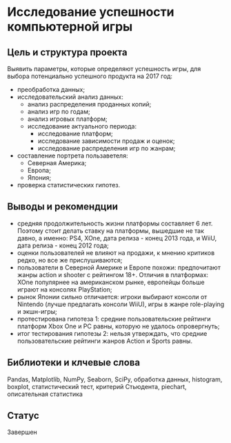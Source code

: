 # Исследование успешности компьютерной игры

## Цель и структура проекта

Выявить параметры, которые определяют успешность игры, для выбора потенциально успешного продукта на 2017 год: 

- преобработка данных;
- исследовательский анализ данных:
  - анализ распределения проданных копий;
  - анализ игр по годам;
  - анализ игровых платформ;
  - исследование актуального периода:
    - исследование платформ;
    - исследование зависимости продаж и оценок;
    - исследование распределения игр по жанрам;
- составление портрета пользаветеля:
    - Северная Америка;
    - Европа;
    - Япония;
- проверка статистических гипотез.

## Выводы и рекомендции
- средняя продолжительность жизни платформы составляет 6 лет. Поэтому стоит делать ставку на платформы, вышедшие не так давно, а именно: PS4, XOne, дата релиза - конец 2013 года, и WiiU, дата релиза - конец 2012 года;
- оценки пользователей не влияют на продажи, к мнению критиков редко, но все же прислушиваются;
- пользователи в Северной Америке и Европе похожи: предпочитают жанры action и shooter с рейтингом 18+. Отличия в платформах: XOne популярнее на американском рынке, европейцы больше играют на консолях PlayStation;
- рынок Японии сильно отличается: игроки выбирают консоли от Nintendo (лучше предлагать консоли WiiU), игры в жанре role-playing и экшн-игры;
- протестирована гипотеза 1: средние пользовательские рейтинги платформ Xbox One и PC равны, которую не удалось опровергнуть;
- итог тестирования гипотезы 2: нельзя утверждать, что средние пользовательские рейтинги жанров Action и Sports равны.

## Библиотеки и клчевые слова
Pandas, Matplotlib, NumPy, Seaborn, SciPy, обработка данных, histogram, boxplot, статистический тест, критерий Стьюдента, piechart, описательная статистика

## Статус
Завершен
